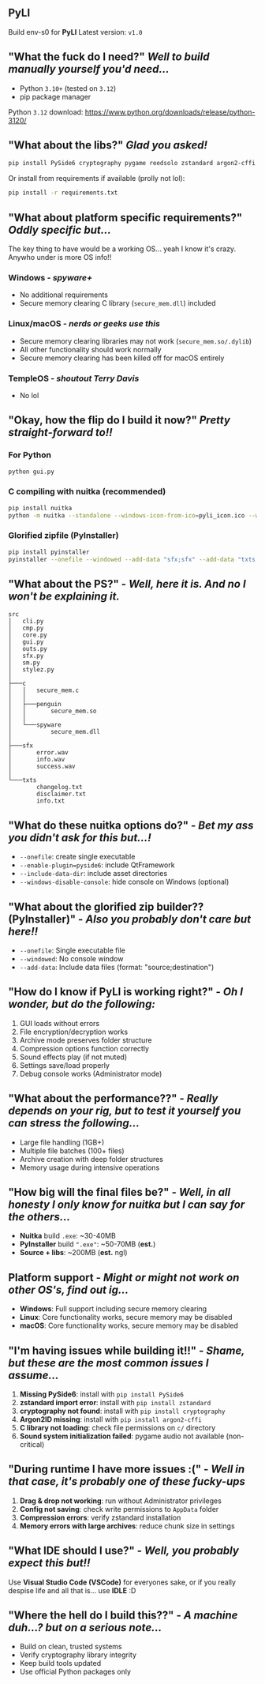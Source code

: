 ## PyLI 

Build env-s0 for **PyLI**
Latest version: `v1.0`

## "What the fuck do I need?" *Well to build manually yourself you'd need...*
- Python `3.10+` (tested on `3.12`)
- pip package manager

Python `3.12` download: https://www.python.org/downloads/release/python-3120/

## "What about the libs?" *Glad you asked!*
```bash
pip install PySide6 cryptography pygame reedsolo zstandard argon2-cffi
```

Or install from requirements if available (prolly not lol):
```bash
pip install -r requirements.txt
```

## "What about platform specific requirements?" *Oddly specific but...*

The key thing to have would be a working OS... yeah I know it's crazy. Anywho under is more OS info!!

### **Windows** - *spyware+*
- No additional requirements
- Secure memory clearing C library (`secure_mem.dll`) included

### **Linux/macOS** - *nerds or geeks use this*
- Secure memory clearing libraries may not work (`secure_mem.so/.dylib`)
- All other functionality should work normally
- Secure memory clearing has been killed off for macOS entirely

### **TempleOS** - *shoutout Terry Davis*
- No lol

## "Okay, how the flip do I build it now?" *Pretty straight-forward to!!*

### For **Python**
```bash
python gui.py
```

### C compiling with **nuitka** (recommended)
```bash
pip install nuitka
python -m nuitka --standalone --windows-icon-from-ico=pyli_icon.ico --windows-console-mode=disable --onefile --enable-plugin=pyside6 --include-data-dir=txts=txts --include-data-dir=sfx=sfx --include-data-dir=img=img --include-data-files=c/spyware/secure_mem.dll=c/spyware/secure_mem.dll --include-data-files=c/penguin/secure_mem.so=c/penguin/secure_mem.so gui.py
```

### Glorified zipfile (**PyInstaller**)
```bash
pip install pyinstaller
pyinstaller --onefile --windowed --add-data "sfx;sfx" --add-data "txts;txts" --add-data "c;c" --icon="pyli_icon.ico" gui.py
```

## "What about the PS?" - *Well, here it is. And no I won't be explaining it.*
```
src
│   cli.py
│   cmp.py
│   core.py
│   gui.py
│   outs.py
│   sfx.py
│   sm.py
│   stylez.py
│
├───c
│   │   secure_mem.c
│   │
│   ├───penguin
│   │       secure_mem.so
│   │
│   └───spyware
│           secure_mem.dll
│
├───sfx
│       error.wav
│       info.wav
│       success.wav
│
└───txts
        changelog.txt
        disclaimer.txt
        info.txt
```

## "What do these **nuitka** options do?" - *Bet my ass you didn't ask for this but...!*
- `--onefile`: create single executable
- `--enable-plugin=pyside6`: include QtFramework
- `--include-data-dir`: include asset directories
- `--windows-disable-console`: hide console on Windows (optional)

## "What about the glorified zip builder?? (**PyInstaller**)" - *Also you probably don't care but here!!*
- `--onefile`: Single executable file
- `--windowed`: No console window
- `--add-data`: Include data files (format: "source;destination")

## "How do I know if PyLI is working right?" - *Oh I wonder, but do the following:*
1. GUI loads without errors
2. File encryption/decryption works
3. Archive mode preserves folder structure  
4. Compression options function correctly
5. Sound effects play (if not muted)
6. Settings save/load properly
7. Debug console works (Administrator mode)

## "What about the performance??" - *Really depends on your rig, but to test it yourself you can stress the following...*
- Large file handling (1GB+)
- Multiple file batches (100+ files)
- Archive creation with deep folder structures
- Memory usage during intensive operations

## "How big will the final files be?" - *Well, in all honesty I only know for **nuitka** but I can say for the others...*
- **Nuitka** build `.exe`: ~30-40MB
- **PyInstaller** build `".exe"`: ~50-70MB (**est.**) 
- **Source + libs**: ~200MB (**est.** ngl)

## Platform support - *Might or might not work on other OS's, find out ig...*
- **Windows**: Full support including secure memory clearing
- **Linux**: Core functionality works, secure memory may be disabled
- **macOS**: Core functionality works, secure memory may be disabled  

## "I'm having issues while building it!!" - *Shame, but these are the most common issues I assume...*
1. **Missing PySide6**: install with `pip install PySide6`
2. **zstandard import error**: install with `pip install zstandard`
3. **cryptography not found**: install with `pip install cryptography`
4. **Argon2ID missing**: install with `pip install argon2-cffi`
5. **C library not loading**: check file permissions on `c/` directory
6. **Sound system initialization failed**: pygame audio not available (non-critical)

## "During runtime I have more issues :(" - *Well in that case, it's probably one of these fucky-ups*
1. **Drag & drop not working**: run without Administrator privileges
2. **Config not saving**: check write permissions to `AppData` folder
3. **Compression errors**: verify zstandard installation
4. **Memory errors with large archives**: reduce chunk size in settings

## "What IDE should I use?" - *Well, you probably expect this but!!*
Use **Visual Studio Code (VSCode)** for everyones sake, or if you really despise life and all that is... use **IDLE** :D

## "Where the hell do I build this??" - *A machine duh...? but on a serious note...*
- Build on clean, trusted systems
- Verify cryptography library integrity
- Keep build tools updated
- Use official Python packages only